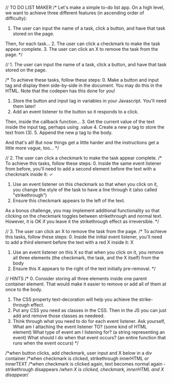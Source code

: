 // TO DO LIST MAKER
/*
Let's make a simple to-do list app. On a high level, we want to achieve three different features (in ascending order of difficulty):

1. The user can input the name of a task, click a button, and have that task stored on the page.

Then, for each task...
2. The user can click a checkmark to make the task appear complete.
3. The user can click an X to remove the task from the page.
*/

// 1. The user can input the name of a task, click a button, and have that task stored on the page.

/*
To achieve these tasks, follow these steps:
0. Make a button and input tag and display them side-by-side in the document.
You may do this in the HTML. Note that the codepen has this done for you!
1. Store the button and input tag in variables in your Javascript. You'll need them later!
2. Add an event listener to the button so it responds to a click.

Then, inside the callback function...
3. Get the current value of the text inside the input tag, perhaps using .value
4. Create a new p tag to store the text from (3). 
5. Append the new p tag to the body.

And that's all! But now things get a little harder and the instructions get a little more vague, too...
*/

// 2. The user can click a checkmark to make the task appear complete.
/*
To achieve this tasks, follow these steps:
0. Inside the same event listener from before, you'll need to add a second element before the text with a checkmark inside it: ✓
1. Use an event listener on this checkmark so that when you click on it, you change the style of the task to have a line through it (also called "strikethrough")
2. Ensure this checkmark appears to the left of the text.

As a bonus challenge, you may implement additional functionality so that clicking on the checkmark toggles between strikethrough and normal text. However, it is OK if you leave it the strikethrough effect as irreversible.
*/

// 3. The user can click an X to remove the task from the page.
/*
To achieve this tasks, follow these steps:
0. Inside the initial event listener, you'll need to add a third element before the text with a red X inside it: X
1. Use an event listener on this X so that when you click on it, you remove all three elements (the checkmark, the task, and the X itself) from the body
2. Ensure this X appears to the right of the text initially pre-removal.
*/

// HINTS
/*
0. Consider storing all three elements inside one parent container element. That would make it easier to remove or add all of them at once to the body.
1. The CSS property text-decoration will help you achieve the strike-through effect. 
2. Put any CSS you need as classes in the CSS. Then in the JS you can just add and remove those classes as needeed.
3. Think through what you need to do for each event listener. Ask yourself, 
What am I attaching the event listener TO?
    (some kind of HTML element)
What type of event am I listening for?
    (a string representing an event)
What should I do when that event occurs?
    (an entire function that runs when the event occurs)
*/

/*when button clicks, add checkmark, user input and X below in a div container
/*when checkmark is clicked, strikethrough innerHTML or innerTEXT
  /*when checkmark is clicked again, text becomes normal again - strikethrough disappears
/*when X is clicked, checkmark, innerHTML and X disappear*/
